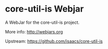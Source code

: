 core-util-is Webjar
====================

A WebJar for the core-util-is project.

More info: http://webjars.org

Upstream: https://github.com/isaacs/core-util-is
